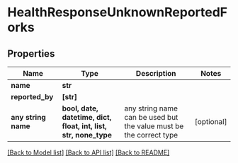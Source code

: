 # HealthResponseUnknownReportedForks


## Properties
Name | Type | Description | Notes
------------ | ------------- | ------------- | -------------
**name** | **str** |  | 
**reported_by** | **[str]** |  | 
**any string name** | **bool, date, datetime, dict, float, int, list, str, none_type** | any string name can be used but the value must be the correct type | [optional]

[[Back to Model list]](../README.md#documentation-for-models) [[Back to API list]](../README.md#documentation-for-api-endpoints) [[Back to README]](../README.md)


